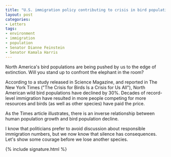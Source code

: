 ```yaml
---
title: "U.S. immigration policy contributing to crisis in bird populations"
layout: post
categories:
- Letters
tags:
- environment
- immigration
- population
- Senator Dianne Feinstein
- Senator Kamala Harris
---
```


North America's bird populations are being pushed by us to the edge of extinction. Will you stand up to confront the elephant in the room?

According to a study released in Science Magazine, and reported in The New York Times ("The Crisis for Birds Is a Crisis for Us All"), North American wild bird populations have declined by 30%. Decades of record-level immigration have resulted in more people competing for more resources and birds (as well as other species) have paid the price.

As the Times article illustrates, there is an inverse relationship between human population growth and bird population decline.

I know that politicians prefer to avoid discussion about responsible immigration numbers, but we now know that silence has consequences. Let's show some courage before we lose another species.

{% include signature.html %}
